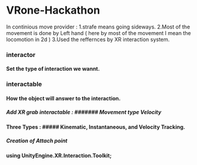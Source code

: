 # VRone-Hackathon
In continious move provider :
  1.strafe means going sideways.
  2.Most of the movement is done by Left hand ( here by most of the movement I mean the locomotion in 2d )
  3.Used the reffernces by XR interaction system.
### interactor  
#### Set the type of interaction we wannt.
### interactable
#### How the object will answer to the interaction.
##### Add XR grab interactable : ####### Movement type Velocity 
#### Three Types : #####  Kinematic, Instantaneous, and Velocity Tracking.
##### Creation of Attach point
#### using UnityEngine.XR.Interaction.Toolkit;

  
  
